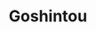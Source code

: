 --- 
title: "Goshintou"
publishdate: "2019-9-6T16:48:46+02:00"
src: "https://365manga.net/manga/goshintou"
image: "https://data.365manga.net/images/thumbnails/1987-goshintou.jpg"
description: "In the Goshintou series: Vol.1 - Zettai Meirei From Psycho Pandas: • Zettai Meirei (Absolute Decree) A wise, genius chief priest, Kikyou, falls in love with the beautiful heroic spirit of a sword, Kazuto. The story of a forbidden love. • Rakuin (Stigma) 'I have corrupted you... Mikoto.' The third sword spirit that cleanses evil, Mikoto, understands what it is to love the gentle fourth sword spirit, Shiou. However, Shiou…"
---